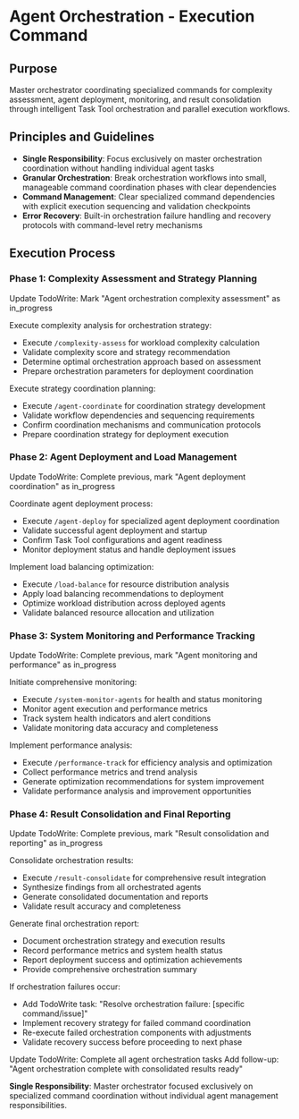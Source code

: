 # Agent Orchestration - Execution Command

## Purpose
Master orchestrator coordinating specialized commands for complexity assessment, agent deployment, monitoring, and result consolidation through intelligent Task Tool orchestration and parallel execution workflows.

## Principles and Guidelines

- **Single Responsibility**: Focus exclusively on master orchestration coordination without handling individual agent tasks
- **Granular Orchestration**: Break orchestration workflows into small, manageable command coordination phases with clear dependencies
- **Command Management**: Clear specialized command dependencies with explicit execution sequencing and validation checkpoints
- **Error Recovery**: Built-in orchestration failure handling and recovery protocols with command-level retry mechanisms

## Execution Process

### Phase 1: Complexity Assessment and Strategy Planning
Update TodoWrite: Mark "Agent orchestration complexity assessment" as in_progress

Execute complexity analysis for orchestration strategy:
- Execute `/complexity-assess` for workload complexity calculation
- Validate complexity score and strategy recommendation
- Determine optimal orchestration approach based on assessment
- Prepare orchestration parameters for deployment coordination

Execute strategy coordination planning:
- Execute `/agent-coordinate` for coordination strategy development
- Validate workflow dependencies and sequencing requirements
- Confirm coordination mechanisms and communication protocols
- Prepare coordination strategy for deployment execution

### Phase 2: Agent Deployment and Load Management
Update TodoWrite: Complete previous, mark "Agent deployment coordination" as in_progress

Coordinate agent deployment process:
- Execute `/agent-deploy` for specialized agent deployment coordination
- Validate successful agent deployment and startup
- Confirm Task Tool configurations and agent readiness
- Monitor deployment status and handle deployment issues

Implement load balancing optimization:
- Execute `/load-balance` for resource distribution analysis
- Apply load balancing recommendations to deployment
- Optimize workload distribution across deployed agents
- Validate balanced resource allocation and utilization

### Phase 3: System Monitoring and Performance Tracking
Update TodoWrite: Complete previous, mark "Agent monitoring and performance" as in_progress

Initiate comprehensive monitoring:
- Execute `/system-monitor-agents` for health and status monitoring
- Monitor agent execution and performance metrics
- Track system health indicators and alert conditions
- Validate monitoring data accuracy and completeness

Implement performance analysis:
- Execute `/performance-track` for efficiency analysis and optimization
- Collect performance metrics and trend analysis
- Generate optimization recommendations for system improvement
- Validate performance analysis and improvement opportunities

### Phase 4: Result Consolidation and Final Reporting
Update TodoWrite: Complete previous, mark "Result consolidation and reporting" as in_progress

Consolidate orchestration results:
- Execute `/result-consolidate` for comprehensive result integration
- Synthesize findings from all orchestrated agents
- Generate consolidated documentation and reports
- Validate result accuracy and completeness

Generate final orchestration report:
- Document orchestration strategy and execution results
- Record performance metrics and system health status
- Report deployment success and optimization achievements
- Provide comprehensive orchestration summary

If orchestration failures occur:
- Add TodoWrite task: "Resolve orchestration failure: [specific command/issue]"
- Implement recovery strategy for failed command coordination
- Re-execute failed orchestration components with adjustments
- Validate recovery success before proceeding to next phase

Update TodoWrite: Complete all agent orchestration tasks
Add follow-up: "Agent orchestration complete with consolidated results ready"

**Single Responsibility**: Master orchestrator focused exclusively on specialized command coordination without individual agent management responsibilities.